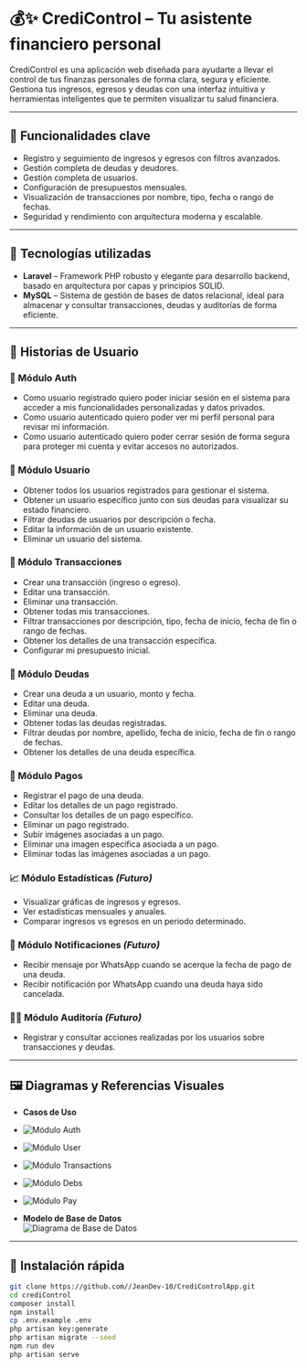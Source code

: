 # 💰✨ CrediControl – Tu asistente financiero personal

CrediControl es una aplicación web diseñada para ayudarte a llevar el control de tus finanzas personales de forma clara, segura y eficiente. Gestiona tus ingresos, egresos y deudas con una interfaz intuitiva y herramientas inteligentes que te permiten visualizar tu salud financiera.

---

## 🧩 Funcionalidades clave

- Registro y seguimiento de ingresos y egresos con filtros avanzados.
- Gestión completa de deudas y deudores.
- Gestión completa de usuarios.
- Configuración de presupuestos mensuales.
- Visualización de transacciones por nombre, tipo, fecha o rango de fechas.
- Seguridad y rendimiento con arquitectura moderna y escalable.

---

## 🔧 Tecnologías utilizadas

- **Laravel** – Framework PHP robusto y elegante para desarrollo backend, basado en arquitectura por capas y principios SOLID.
- **MySQL** – Sistema de gestión de bases de datos relacional, ideal para almacenar y consultar transacciones, deudas y auditorías de forma eficiente.

---

## 📖 Historias de Usuario

### 👤 Módulo Auth

- Como usuario registrado quiero poder iniciar sesión en el sistema para acceder a mis funcionalidades personalizadas y datos privados.
- Como usuario autenticado quiero poder ver mi perfil personal para revisar mi información.
- Como usuario autenticado quiero poder cerrar sesión de forma segura para proteger mi cuenta y evitar accesos no autorizados.

### 👤 Módulo Usuario

- Obtener todos los usuarios registrados para gestionar el sistema.
- Obtener un usuario específico junto con sus deudas para visualizar su estado financiero.
- Filtrar deudas de usuarios por descripción o fecha.
- Editar la información de un usuario existente.
- Eliminar un usuario del sistema.

### 💸 Módulo Transacciones

- Crear una transacción (ingreso o egreso).
- Editar una transacción.
- Eliminar una transacción.
- Obtener todas mis transacciones.
- Filtrar transacciones por descripción, tipo, fecha de inicio, fecha de fin o rango de fechas.
- Obtener los detalles de una transacción específica.
- Configurar mi presupuesto inicial.

### 🧾 Módulo Deudas

- Crear una deuda a un usuario, monto y fecha.
- Editar una deuda.
- Eliminar una deuda.
- Obtener todas las deudas registradas.
- Filtrar deudas por nombre, apellido, fecha de inicio, fecha de fin o rango de fechas.
- Obtener los detalles de una deuda específica.

### 🧾 Módulo Pagos

- Registrar el pago de una deuda.
- Editar los detalles de un pago registrado.
- Consultar los detalles de un pago específico.
- Eliminar un pago registrado.
- Subir imágenes asociadas a un pago.
- Eliminar una imagen específica asociada a un pago.
- Eliminar todas las imágenes asociadas a un pago.

### 📈 Módulo Estadísticas *(Futuro)*

- Visualizar gráficas de ingresos y egresos.
- Ver estadísticas mensuales y anuales.
- Comparar ingresos vs egresos en un periodo determinado.

### 📲 Módulo Notificaciones *(Futuro)*

- Recibir mensaje por WhatsApp cuando se acerque la fecha de pago de una deuda.
- Recibir notificación por WhatsApp cuando una deuda haya sido cancelada.

### 🕵️‍♂️ Módulo Auditoría *(Futuro)*

- Registrar y consultar acciones realizadas por los usuarios sobre transacciones y deudas.

---

## 🖼️ Diagramas y Referencias Visuales

- **Casos de Uso**  
- ![Módulo Auth](/public/assets/auth.png)
- ![Módulo User](/public/assets/user.png)
- ![Módulo Transactions](/public/assets/transactions.png)
- ![Módulo Debs](/public/assets/debts.png)
- ![Módulo Pay](/public/assets/pay.png)

- **Modelo de Base de Datos**  
  ![Diagrama de Base de Datos](/public/assets/bd.png)

---

## 🚀 Instalación rápida

```bash
git clone https://github.com//JeanDev-10/CrediControlApp.git
cd crediControl
composer install
npm install
cp .env.example .env
php artisan key:generate
php artisan migrate --seed
npm run dev
php artisan serve

